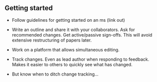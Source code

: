 ## Getting started

* Follow guidelines for getting started on an ms (link out)
* Write an outline and share it with your collaborators. Ask for recommended changes. Get active/passive sign-offs. This will avoid extensive restructuring of papers later. 


* Work on a platform that allows simultaneous editing.
* Track changes. Even as lead author when responding to feedback. Makes it easier to others to quickly see what has changed.
* But know when to ditch change tracking...